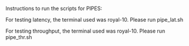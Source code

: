 Instructions to run the scripts for PIPES:

For testing latency, the terminal used was royal-10.
Please run pipe_lat.sh

For testing throughput, the terminal used was royal-10.
Please run pipe_thr.sh
